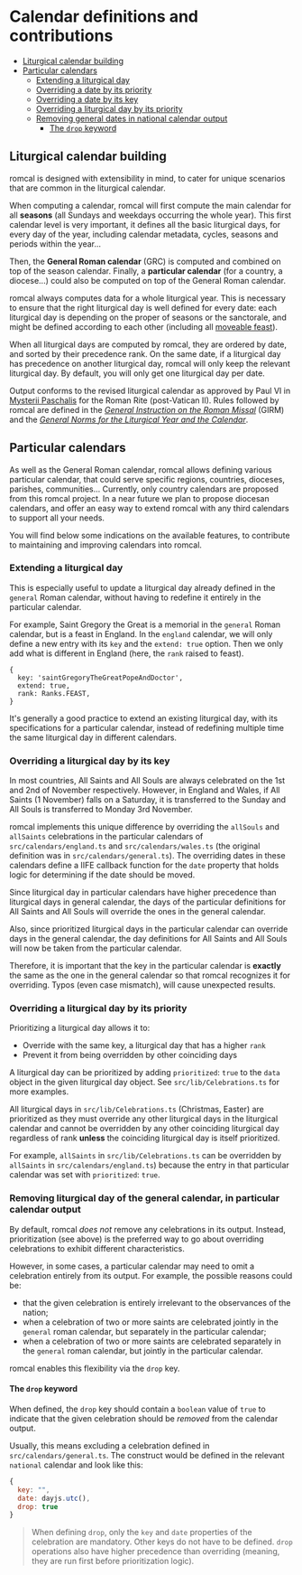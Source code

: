 # Calendar definitions and contributions

- [Liturgical calendar building](#liturgical-calendar-building)
- [Particular calendars](#particular-calendars)
  - [Extending a liturgical day](#extending-a-liturgical-day)
  - [Overriding a date by its priority](#overriding-a-liturgical-day-by-its-priority)
  - [Overriding a date by its key](#overriding-a-liturgical-day-by-its-key)
  - [Overriding a liturgical day by its priority](#overriding-a-liturgical-day-by-its-priority)
  - [Removing general dates in national calendar output](#removing-liturgical-day-of-the-general-calendar-in-particular-calendar-output)
    - [The `drop` keyword](#the-drop-keyword)

## Liturgical calendar building

romcal is designed with extensibility in mind, to cater for unique scenarios that are common in the liturgical calendar.

When computing a calendar, romcal will first compute the main calendar for all **seasons** (all Sundays and weekdays occurring the whole year).
This first calendar level is very important, it defines all the basic liturgical days, for every day of the year, including calendar metadata, cycles, seasons and periods within the year...

Then, the **General Roman calendar** (GRC) is computed and combined on top of the season calendar.
Finally, a **particular calendar** (for a country, a diocese...) could also be computed on top of the General Roman calendar.

romcal always computes data for a whole liturgical year.
This is necessary to ensure that the right liturgical day is well defined for every date:
each liturgical day is depending on the proper of seasons or the sanctorale, and might be defined according to each other (including all [moveable feast](https://en.wikipedia.org/wiki/Moveable_feast)).

When all liturgical days are computed by romcal, they are ordered by date, and sorted by their precedence rank.
On the same date, if a liturgical day has precedence on another liturgical day, romcal will only keep the relevant liturgical day.
By default, you will only get one liturgical day per date.

Output conforms to the revised liturgical calendar as approved by Paul VI in [Mysterii Paschalis](http://w2.vatican.va/content/paul-vi/en/motu_proprio/documents/hf_p-vi_motu-proprio_19690214_mysterii-paschalis.html) for the Roman Rite (post-Vatican II).
Rules followed by romcal are defined in the [_General Instruction on the Roman Missal_](https://www.catholicculture.org/culture/library/view.cfm?recnum=337) (GIRM) and the [_General Norms for the Liturgical Year and the Calendar_](https://www.catholicculture.org/culture/library/view.cfm?id=10842).


## Particular calendars

As well as the General Roman calendar, romcal allows defining various particular calendar, that could serve specific regions, countries, dioceses, parishes, communities...
Currently, only country calendars are proposed from this romcal project. In a near future we plan to propose diocesan calendars, and offer an easy way to extend romcal with any third calendars to support all your needs.

You will find below some indications on the available features, to contribute to maintaining and improving calendars into romcal.


### Extending a liturgical day

This is especially useful to update a liturgical day already defined in the `general` Roman calendar, without having to redefine it entirely in the particular calendar.

For example, Saint Gregory the Great is a memorial in the `general` Roman calendar, but is a feast in England.
In the `england` calendar, we will only define a new entry with its `key` and the `extend: true` option. Then we only add what is different in England (here, the `rank` raised to feast).

```json5
{
  key: 'saintGregoryTheGreatPopeAndDoctor',
  extend: true,
  rank: Ranks.FEAST,
}
```

It's generally a good practice to extend an existing liturgical day, with its specifications for a particular calendar, instead of redefining multiple time the same liturgical day in different calendars.


### Overriding a liturgical day by its key

In most countries, All Saints and All Souls are always celebrated on the 1st and 2nd of November respectively. However, in England and Wales, if All Saints (1 November) falls on a Saturday, it is transferred to the Sunday and All Souls is transferred to Monday 3rd November.

romcal implements this unique difference by overriding the `allSouls` and `allSaints` celebrations in the particular calendars of `src/calendars/england.ts` and `src/calendars/wales.ts` (the original definition was in `src/calendars/general.ts`). The overriding dates in these calendars define a IIFE callback function for the `date` property that holds logic for determining if the date should be moved.

Since liturgical day in particular calendars have higher precedence than liturgical days in general calendar, the days of the particular definitions for All Saints and All Souls will override the ones in the general calendar.

Also, since prioritized liturgical days in the particular calendar can override days in the general calendar, the day definitions for All Saints and All Souls will now be taken from the particular calendar.

Therefore, it is important that the key in the particular calendar is **exactly** the same as the one in the general calendar so that romcal recognizes it for overriding. Typos (even case mismatch), will cause unexpected results.


### Overriding a liturgical day by its priority

Prioritizing a liturgical day allows it to:

- Override with the same key, a liturgical day that has a higher `rank`
- Prevent it from being overridden by other coinciding days

A liturgical day can be prioritized by adding `prioritized`: `true` to the `data` object in the given liturgical day object. See `src/lib/Celebrations.ts` for more examples.

All liturgical days in `src/lib/Celebrations.ts` (Christmas, Easter) are prioritized as they must override any other liturgical days in the liturgical calendar and cannot be overridden by any other coinciding liturgical day regardless of rank **unless** the coinciding liturgical day is itself prioritized.

For example, `allSaints` in `src/lib/Celebrations.ts` can be overridden by `allSaints` in `src/calendars/england.ts`) because the entry in that particular calendar was set with `prioritized`: `true`.


### Removing liturgical day of the general calendar, in particular calendar output

By default, romcal _does not_ remove any celebrations in its output. Instead, prioritization (see above) is the preferred way to go about overriding celebrations to exhibit different characteristics.

However, in some cases, a particular calendar may need to omit a celebration entirely from its output. For example, the possible reasons could be:

- that the given celebration is entirely irrelevant to the observances of the nation;
- when a celebration of two or more saints are celebrated jointly in the `general` roman calendar, but separately in the particular calendar;
- when a celebration of two or more saints are celebrated separately in the `general` roman calendar, but jointly in the particular calendar.

romcal enables this flexibility via the `drop` key.


#### The `drop` keyword

When defined, the `drop` key should contain a `boolean` value of `true` to indicate that the given celebration should be _removed_ from the calendar output.

Usually, this means excluding a celebration defined in `src/calendars/general.ts`. The construct would be defined in the relevant `national` calendar and look like this:

```javascript
{
  key: "",
  date: dayjs.utc(),
  drop: true
}
```

> When defining `drop`, only the `key` and `date` properties of the celebration are mandatory. Other keys do not have to be defined. `drop` operations also have higher precedence than overriding (meaning, they are run first before prioritization logic).
